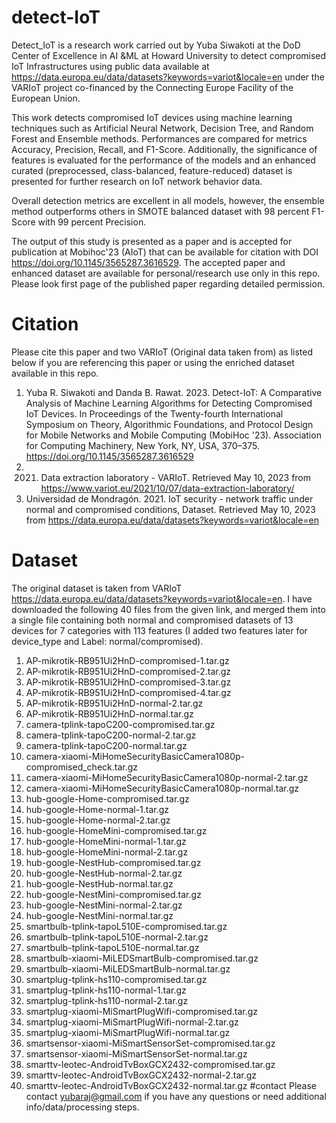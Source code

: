 # detect-IoT
Detect_IoT is a research work carried out by Yuba Siwakoti at the DoD Center of Excellence in AI &ML at Howard University to detect compromised IoT Infrastructures using public data available at https://data.europa.eu/data/datasets?keywords=variot&locale=en under the VARIoT project co-financed by the Connecting Europe Facility of the European Union.

This work detects compromised IoT devices using machine learning techniques such as Artificial Neural Network, Decision Tree, and Random Forest and Ensemble methods. Performances are compared for metrics Accuracy, Precision, Recall, and F1-Score. Additionally, the significance of features is evaluated for the performance of the models and an enhanced curated (preprocessed, class-balanced, feature-reduced) dataset is presented for further research on IoT network behavior data. 

Overall detection metrics are excellent in all models, however, the ensemble method outperforms others in SMOTE balanced dataset with 98 percent F1-Score with 99 percent Precision. 

The output of this study is presented as a paper and is accepted for publication at Mobihoc'23 (AIoT) that can be available for citation with DOI https://doi.org/10.1145/3565287.3616529.
The accepted paper and enhanced dataset are available for personal/research use only in this repo. Please look first page of the published paper regarding detailed permission. 

# Citation
Please cite this paper and two VARIoT (Original data taken from) as listed below if you are referencing this paper or using the enriched dataset available in this repo.
1. Yuba R. Siwakoti and Danda B. Rawat. 2023. Detect-IoT: A Comparative Analysis of Machine Learning Algorithms for Detecting Compromised IoT Devices. In Proceedings of the Twenty-fourth International Symposium on Theory, Algorithmic Foundations, and Protocol Design for Mobile Networks and Mobile Computing (MobiHoc '23). Association for Computing Machinery, New York, NY, USA, 370–375. https://doi.org/10.1145/3565287.3616529
2. 2021. Data extraction laboratory - VARIoT. Retrieved May 10, 2023 from https://www.variot.eu/2021/10/07/data-extraction-laboratory/
3. Universidad de Mondragón. 2021. IoT security - network traffic under normal and compromised conditions, Dataset. Retrieved May 10, 2023 from https://data.europa.eu/data/datasets?keywords=variot&locale=en

# Dataset
The original dataset is taken from VARIoT https://data.europa.eu/data/datasets?keywords=variot&locale=en. I have downloaded the following 40 files from the given link, and merged them into a single file containing both normal and compromised datasets of 13 devices for 7 categories with 113 features (I added two features later for device_type and Label: normal/compromised).
1.	AP-mikrotik-RB951Ui2HnD-compromised-1.tar.gz
2.	AP-mikrotik-RB951Ui2HnD-compromised-2.tar.gz
3.	AP-mikrotik-RB951Ui2HnD-compromised-3.tar.gz
4.	AP-mikrotik-RB951Ui2HnD-compromised-4.tar.gz
5.	AP-mikrotik-RB951Ui2HnD-normal-2.tar.gz
6.	AP-mikrotik-RB951Ui2HnD-normal.tar.gz
7.	camera-tplink-tapoC200-compromised.tar.gz
8.	camera-tplink-tapoC200-normal-2.tar.gz
9.	camera-tplink-tapoC200-normal.tar.gz
10.	camera-xiaomi-MiHomeSecurityBasicCamera1080p-compromised_check.tar.gz
11.	camera-xiaomi-MiHomeSecurityBasicCamera1080p-normal-2.tar.gz
12.	camera-xiaomi-MiHomeSecurityBasicCamera1080p-normal.tar.gz
13.	hub-google-Home-compromised.tar.gz
14.	hub-google-Home-normal-1.tar.gz
15.	hub-google-Home-normal-2.tar.gz
16.	hub-google-HomeMini-compromised.tar.gz
17.	hub-google-HomeMini-normal-1.tar.gz
18.	hub-google-HomeMini-normal-2.tar.gz
19.	hub-google-NestHub-compromised.tar.gz
20.	hub-google-NestHub-normal-2.tar.gz
21.	hub-google-NestHub-normal.tar.gz
22.	hub-google-NestMini-compromised.tar.gz
23.	hub-google-NestMini-normal-2.tar.gz
24.	hub-google-NestMini-normal.tar.gz
25.	smartbulb-tplink-tapoL510E-compromised.tar.gz
26.	smartbulb-tplink-tapoL510E-normal-2.tar.gz
27.	smartbulb-tplink-tapoL510E-normal.tar.gz
28.	smartbulb-xiaomi-MiLEDSmartBulb-compromised.tar.gz
29.	smartbulb-xiaomi-MiLEDSmartBulb-normal.tar.gz
30.	smartplug-tplink-hs110-compromised.tar.gz
31.	smartplug-tplink-hs110-normal-1.tar.gz
32.	smartplug-tplink-hs110-normal-2.tar.gz
33.	smartplug-xiaomi-MiSmartPlugWifi-compromised.tar.gz
34.	smartplug-xiaomi-MiSmartPlugWifi-normal-2.tar.gz
35.	smartplug-xiaomi-MiSmartPlugWifi-normal.tar.gz
36.	smartsensor-xiaomi-MiSmartSensorSet-compromised.tar.gz
37.	smartsensor-xiaomi-MiSmartSensorSet-normal.tar.gz
38.	smarttv-leotec-AndroidTvBoxGCX2432-compromised.tar.gz
39.	smarttv-leotec-AndroidTvBoxGCX2432-normal-2.tar.gz
40.	smarttv-leotec-AndroidTvBoxGCX2432-normal.tar.gz
#contact
Please contact yubaraj@gmail.com if you have any questions or need additional info/data/processing steps.
